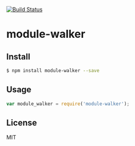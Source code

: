 [![Build Status](https://travis-ci.org/kaelzhang/module-walker.svg?branch=master)](https://travis-ci.org/kaelzhang/module-walker)
<!-- optional appveyor tst
[![Windows Build Status](https://ci.appveyor.com/api/projects/status/github/kaelzhang/module-walker?branch=master&svg=true)](https://ci.appveyor.com/project/kaelzhang/module-walker)
-->
<!-- optional npm version
[![NPM version](https://badge.fury.io/js/module-walker.svg)](http://badge.fury.io/js/module-walker)
-->
<!-- optional npm downloads
[![npm module downloads per month](http://img.shields.io/npm/dm/module-walker.svg)](https://www.npmjs.org/package/module-walker)
-->
<!-- optional dependency status
[![Dependency Status](https://david-dm.org/kaelzhang/module-walker.svg)](https://david-dm.org/kaelzhang/module-walker)
-->

# module-walker

<!-- description -->

## Install

```sh
$ npm install module-walker --save
```

## Usage

```js
var module_walker = require('module-walker');
```

## License

MIT
